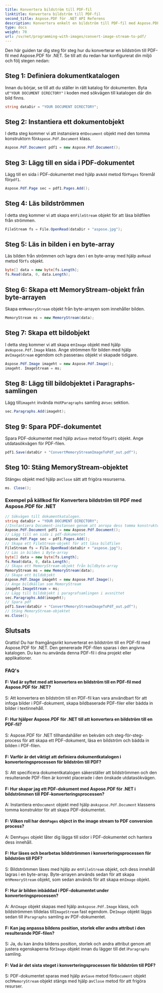 ```yaml
---
title: Konvertera bildström till PDF-fil
linktitle: Konvertera bildström till PDF-fil
second_title: Aspose.PDF för .NET API Referens
description: Konvertera enkelt en bildström till PDF-fil med Aspose.PDF för .NET.
type: docs
weight: 70
url: /sv/net/programming-with-images/convert-image-stream-to-pdf/
---
```

Den här guiden tar dig steg för steg hur du konverterar en bildström till PDF-fil med Aspose.PDF för .NET. Se till att du redan har konfigurerat din miljö och följ stegen nedan:

## Steg 1: Definiera dokumentkatalogen

 Innan du börjar, se till att du ställer in rätt katalog för dokumenten. Byta ut`"YOUR DOCUMENT DIRECTORY"` i koden med sökvägen till katalogen där din bild finns.

```csharp
string dataDir = "YOUR DOCUMENT DIRECTORY";
```

## Steg 2: Instantiera ett dokumentobjekt

 I detta steg kommer vi att instansiera en`Document` objekt med den tomma konstruktorn för`Aspose.Pdf.Document` klass.

```csharp
Aspose.Pdf.Document pdf1 = new Aspose.Pdf.Document();
```

## Steg 3: Lägg till en sida i PDF-dokumentet

 Lägg till en sida i PDF-dokumentet med hjälp av`Add` metod för`Pages` föremål för`pdf1`.

```csharp
Aspose.Pdf.Page sec = pdf1.Pages.Add();
```

## Steg 4: Läs bildströmmen

 I detta steg kommer vi att skapa en`FileStream` objekt för att läsa bildfilen från strömmen.

```csharp
FileStream fs = File.OpenRead(dataDir + "aspose.jpg");
```

## Steg 5: Läs in bilden i en byte-array

 Läs bilden från strömmen och lagra den i en byte-array med hjälp av`Read` metod för`fs` objekt.

```csharp
byte[] data = new byte[fs.Length];
fs.Read(data, 0, data.Length);
```

## Steg 6: Skapa ett MemoryStream-objekt från byte-arrayen

 Skapa en`MemoryStream` objekt från byte-arrayen som innehåller bilden.

```csharp
MemoryStream ms = new MemoryStream(data);
```

## Steg 7: Skapa ett bildobjekt

 I detta steg kommer vi att skapa en`Image` objekt med hjälp av`Aspose.Pdf.Image` klass. Ange strömmen för bilden med hjälp av`ImageStream` egendom och passera`ms` objekt vi skapade tidigare.

```csharp
Aspose.Pdf.Image imageht = new Aspose.Pdf.Image();
imageht. ImageStream = ms;
```

## Steg 8: Lägg till bildobjektet i Paragraphs-samlingen

 Lägg till`imageht` invända mot`Paragraphs` samling av`sec` sektion.

```csharp
sec.Paragraphs.Add(imageht);
```

## Steg 9: Spara PDF-dokumentet

 Spara PDF-dokumentet med hjälp av`Save` metod för`pdf1` objekt. Ange utdatasökvägen för PDF-filen.

```csharp
pdf1.Save(dataDir + "ConvertMemoryStreamImageToPdf_out.pdf");
```

## Steg 10: Stäng MemoryStream-objektet

 Stäng`ms` objekt med hjälp av`Close` sätt att frigöra resurserna.

```csharp
ms. Close();
```

### Exempel på källkod för Konvertera bildström till PDF med Aspose.PDF för .NET 
```csharp
// Sökvägen till dokumentkatalogen.
string dataDir = "YOUR DOCUMENT DIRECTORY";
//Instantiera Document-instansen genom att anropa dess tomma konstruktor
Aspose.Pdf.Document pdf1 = new Aspose.Pdf.Document();
// Lägg till en sida i pdf-dokumentet
Aspose.Pdf.Page sec = pdf1.Pages.Add();
// Skapa ett FileStream-objekt för att läsa bildfilen
FileStream fs = File.OpenRead(dataDir + "aspose.jpg");
// Läs in bilden i Byte-array
byte[] data = new byte[fs.Length];
fs.Read(data, 0, data.Length);
// Skapa ett MemoryStream-objekt från bildbyte-array
MemoryStream ms = new MemoryStream(data);
// Skapa ett bildobjekt
Aspose.Pdf.Image imageht = new Aspose.Pdf.Image();
// Ange bildkällan som MemoryStream
imageht.ImageStream = ms;
// Lägg till bildobjekt i paragrafsamlingen i avsnittet
sec.Paragraphs.Add(imageht);
// Spara pdf
pdf1.Save(dataDir + "ConvertMemoryStreamImageToPdf_out.pdf");
// Stäng MemoryStream-objektet
ms.Close();
```

## Slutsats

Grattis! Du har framgångsrikt konverterat en bildström till en PDF-fil med Aspose.PDF för .NET. Den genererade PDF-filen sparas i den angivna katalogen. Du kan nu använda denna PDF-fil i dina projekt eller applikationer.

### FAQ's

#### F: Vad är syftet med att konvertera en bildström till en PDF-fil med Aspose.PDF för .NET?

S: Att konvertera en bildström till en PDF-fil kan vara användbart för att infoga bilder i PDF-dokument, skapa bildbaserade PDF-filer eller bädda in bilder i textinnehåll.

#### F: Hur hjälper Aspose.PDF för .NET till att konvertera en bildström till en PDF-fil?

S: Aspose.PDF för .NET tillhandahåller en bekväm och steg-för-steg-process för att skapa ett PDF-dokument, läsa en bildström och bädda in bilden i PDF-filen.

#### F: Varför är det viktigt att definiera dokumentkatalogen i konverteringsprocessen för bildström till PDF?

S: Att specificera dokumentkatalogen säkerställer att bildströmmen och den resulterande PDF-filen är korrekt placerade i den önskade utdatasökvägen.

#### F: Hur skapar jag ett PDF-dokument med Aspose.PDF för .NET i bildströmmen till PDF-konverteringsprocessen?

 A: Instantiera en`Document` objekt med hjälp av`Aspose.Pdf.Document` klassens tomma konstruktor för att skapa PDF-dokumentet.

####  F: Vilken roll har den`Pages` object in the image stream to PDF conversion process?

 A: Den`Pages` objekt låter dig lägga till sidor i PDF-dokumentet och hantera dess innehåll.

#### F: Hur läses och bearbetas bildströmmen i konverteringsprocessen för bildström till PDF?

 S: Bildströmmen läses med hjälp av en`FileStream` objekt, och dess innehåll lagras i en byte-array. Byte-arrayen används sedan för att skapa en`MemoryStream` objekt, som sedan används för att skapa en`Image` objekt.

#### F: Hur är bilden inbäddad i PDF-dokumentet under konverteringsprocessen?

 A: An`Image` objekt skapas med hjälp av`Aspose.Pdf.Image` klass, och bildströmmen tilldelas till`ImageStream` fast egendom. De`Image` objekt läggs sedan till i`Paragraphs` samling av PDF-dokumentet.

#### F: Kan jag anpassa bildens position, storlek eller andra attribut i den resulterande PDF-filen?

 S: Ja, du kan ändra bildens position, storlek och andra attribut genom att justera egenskaperna för`Image` objekt innan du lägger till det i`Paragraphs` samling.

#### F: Vad är det sista steget i konverteringsprocessen för bildström till PDF?

 S: PDF-dokumentet sparas med hjälp av`Save` metod för`Document` objekt och`MemoryStream` objekt stängs med hjälp av`Close` metod för att frigöra resurser.